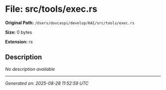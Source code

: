 # File: src/tools/exec.rs

**Original Path:** `/Users/dovcaspi/develop/KAI/src/tools/exec.rs`

**Size:** 0 bytes

**Extension:** rs

## Description

*No description available*

---
*Generated on: 2025-08-28 11:52:59 UTC*
